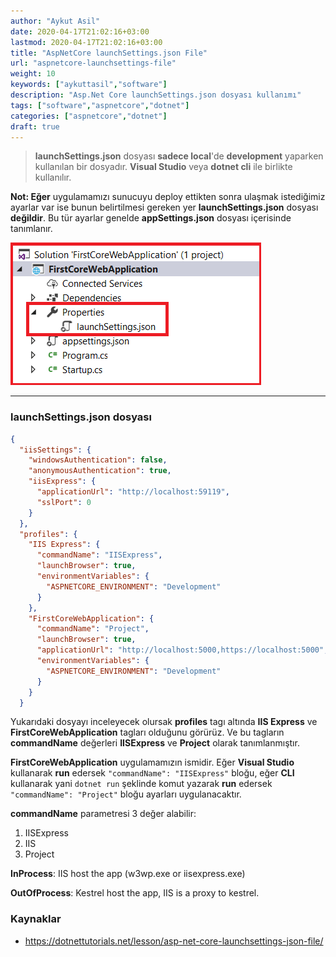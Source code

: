 ```yaml
---
author: "Aykut Asil"
date: 2020-04-17T21:02:16+03:00
lastmod: 2020-04-17T21:02:16+03:00
title: "AspNetCore launchSettings.json File"
url: "aspnetcore-launchsettings-file"
weight: 10
keywords: ["aykuttasil","software"]
description: "Asp.Net Core launchSettings.json dosyası kullanımı"
tags: ["software","aspnetcore","dotnet"]
categories: ["aspnetcore","dotnet"]
draft: true
---
```


> **launchSettings.json** dosyası **sadece local**'de **development** yaparken kullanılan bir dosyadır. **Visual Studio** veya **dotnet cli** ile birlikte kullanılır.

**Not: Eğer** uygulamamızı sunucuyu deploy ettikten sonra ulaşmak istediğimiz ayarlar var ise bunun belirtilmesi gereken yer **launchSettings.json** dosyası **değildir**. Bu tür ayarlar genelde **appSettings.json** dosyası içerisinde tanımlanır.

<img src="/img/launchSettings.png" />

---

### launchSettings.json dosyası

```json
{
  "iisSettings": {
    "windowsAuthentication": false, 
    "anonymousAuthentication": true, 
    "iisExpress": {
      "applicationUrl": "http://localhost:59119",
      "sslPort": 0
    }
  },
  "profiles": {
    "IIS Express": {
      "commandName": "IISExpress",
      "launchBrowser": true,
      "environmentVariables": {
        "ASPNETCORE_ENVIRONMENT": "Development"
      }
    },
    "FirstCoreWebApplication": {
      "commandName": "Project",
      "launchBrowser": true,
      "applicationUrl": "http://localhost:5000,https://localhost:5000",
      "environmentVariables": {
        "ASPNETCORE_ENVIRONMENT": "Development"
      }
    }
  }
```

Yukarıdaki dosyayı inceleyecek olursak **profiles** tagı altında **IIS Express** ve **FirstCoreWebApplication** tagları olduğunu görürüz. Ve bu tagların **commandName** değerleri **IISExpress** ve **Project** olarak tanımlanmıştır. 

**FirstCoreWebApplication** uygulamamızın ismidir. Eğer **Visual Studio** kullanarak **run** edersek `"commandName": "IISExpress"` bloğu, eğer **CLI** kullanarak yani `dotnet run` şeklinde komut yazarak **run** edersek `"commandName": "Project"` bloğu ayarları uygulanacaktır.

**commandName** parametresi 3 değer alabilir:

1. IISExpress
2. IIS
3. Project

**InProcess**: IIS host the app (w3wp.exe or iisexpress.exe)

**OutOfProcess**: Kestrel host the app, IIS is a proxy to kestrel.

### Kaynaklar

- <https://dotnettutorials.net/lesson/asp-net-core-launchsettings-json-file/>
